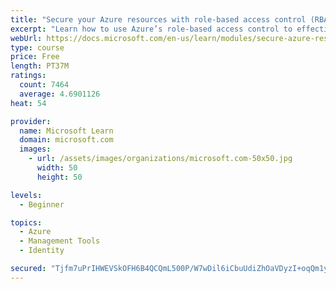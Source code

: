 ```yaml
---
title: "Secure your Azure resources with role-based access control (RBAC)"
excerpt: "Learn how to use Azure’s role-based access control to effectively manage your team’s access to Azure resources."
webUrl: https://docs.microsoft.com/en-us/learn/modules/secure-azure-resources-with-rbac/
type: course
price: Free
length: PT37M
ratings:
  count: 7464
  average: 4.6901126
heat: 54

provider:
  name: Microsoft Learn
  domain: microsoft.com
  images:
    - url: /assets/images/organizations/microsoft.com-50x50.jpg
      width: 50
      height: 50

levels:
  - Beginner

topics:
  - Azure
  - Management Tools
  - Identity

secured: "Tjfm7uPrIHWEVSkOFH6B4QCQmL500P/W7wDil6iCbuUdiZhOaVDyzI+oqQm1yMq8eEltj9zRwsBGATlr1bgUW5x1Y1CCAAVhxtDb49arVQXA2Sxh0m1LzZwFC21yA93etk8JLg7CzHxaG0KhR6M0JoOnOzIGDS2RmgZVltUKkAzBwy78ExjmG4mvajLlAKL2C6CmL3h5MYmWu7LjPHOL2wiQPPfzMxN7eTnGboRVpTC2S/8yQCCoNRgwPX8RXNi6xLAR4ZmCABwYt4jNRLUjz3f3ZAz79aXNh5p3kPrWrJFUzbxQt3if+AO3I9IBYH2M9d0+K9wM9VUUvw9gEc2cXzjaVahsdhX+qfHriUESqZuI/u79hJxPcp3SkL0NAWIh0T6AqIFuQp+UoG7oofqpbBzL2kcR97p3oXk7WlPdl0Q=;alJZ553d/FTeRr0L/VHH/Q=="
---
```


